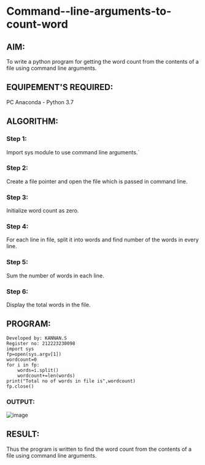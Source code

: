 # Command--line-arguments-to-count-word
## AIM:
To write a python program for getting the word count from the contents of a file using command line arguments.
## EQUIPEMENT'S REQUIRED: 
PC
Anaconda - Python 3.7
## ALGORITHM: 
### Step 1:
Import sys module to use command line arguments.`
### Step 2: 
Create a file pointer and open the file which is passed in command line.
### Step 3: 
Initialize word count as zero.
### Step 4:  
For each line in file, split it into words and find number of the words in every line.
### Step 5: 
Sum the number of words in each line.
### Step 6: 
Display the total words in the file.


## PROGRAM:
```
Developed by: KANNAN.S
Register no: 212223230098
import sys
fp=open(sys.argv[1])
wordcount=0
for i in fp:
    words=i.split()
    wordcount+=len(words)
print("Total no of words in file is",wordcount)
fp.close()
```


### OUTPUT:
![image](https://github.com/Kannan-S-coder/Command--line-arguments-to-count-word/assets/147120710/080872a0-47bb-4d12-8de5-a41c34942196)



## RESULT:
Thus the program is written to find the word count from the contents of a file using command line arguments.

